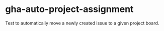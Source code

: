 # gha-auto-project-assignment

Test to automatically move a newly created issue to a given project board.
